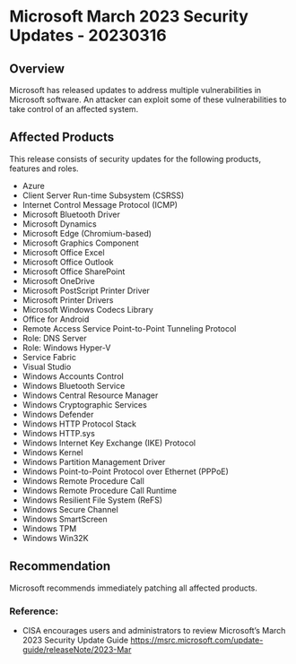 # Microsoft March 2023 Security Updates - 20230316

## Overview
Microsoft has released updates to address multiple vulnerabilities in Microsoft software. An attacker can exploit some of these vulnerabilities to take control of an affected system.


## Affected Products
This release consists of security updates for the following products, features and roles.

* Azure
* Client Server Run-time Subsystem (CSRSS)
* Internet Control Message Protocol (ICMP)
* Microsoft Bluetooth Driver
* Microsoft Dynamics
* Microsoft Edge (Chromium-based)
* Microsoft Graphics Component
* Microsoft Office Excel
* Microsoft Office Outlook
* Microsoft Office SharePoint
* Microsoft OneDrive
* Microsoft PostScript Printer Driver
* Microsoft Printer Drivers
* Microsoft Windows Codecs Library
* Office for Android
* Remote Access Service Point-to-Point Tunneling Protocol
* Role: DNS Server
* Role: Windows Hyper-V
* Service Fabric
* Visual Studio
* Windows Accounts Control
* Windows Bluetooth Service
* Windows Central Resource Manager
* Windows Cryptographic Services
* Windows Defender
* Windows HTTP Protocol Stack
* Windows HTTP.sys
* Windows Internet Key Exchange (IKE) Protocol
* Windows Kernel
* Windows Partition Management Driver
* Windows Point-to-Point Protocol over Ethernet (PPPoE)
* Windows Remote Procedure Call
* Windows Remote Procedure Call Runtime
* Windows Resilient File System (ReFS)
* Windows Secure Channel
* Windows SmartScreen
* Windows TPM
* Windows Win32K


## Recommendation
Microsoft recommends immediately patching all affected products.
### Reference:
* CISA encourages users and administrators to review Microsoft’s March 2023 Security Update Guide https://msrc.microsoft.com/update-guide/releaseNote/2023-Mar